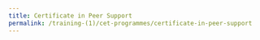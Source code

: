 ```yaml
---
title: Certificate in Peer Support
permalink: /training-(1)/cet-programmes/certificate-in-peer-support
---
```

